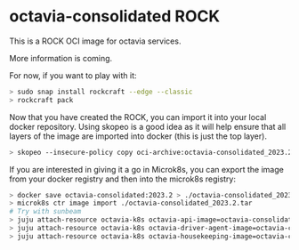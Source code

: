 # octavia-consolidated ROCK

This is a ROCK OCI image for octavia services.

More information is coming.

For now, if you want to play with it:

```bash
> sudo snap install rockcraft --edge --classic
> rockcraft pack
```

Now that you have created the ROCK, you can import it into
your local docker repository. Using skopeo is a good idea as
it will help ensure that all layers of the image are imported
into docker (this is just the top layer).

```bash
> skopeo --insecure-policy copy oci-archive:octavia-consolidated_2023.2_amd64.rock docker-daemon:octavia-consolidated:2023.2
```

If you are interested in giving it a go in Microk8s, you can
export the image from your docker registry and then into the
microk8s registry:

```bash
> docker save octavia-consolidated:2023.2 > ./octavia-consolidated_2023.2.tar
> microk8s ctr image import ./octavia-consolidated_2023.2.tar
# Try with sunbeam
> juju attach-resource octavia-k8s octavia-api-image=octavia-consolidated:2023.2
> juju attach-resource octavia-k8s octavia-driver-agent-image=octavia-consolidated:2023.2
> juju attach-resource octavia-k8s octavia-housekeeping-image=octavia-consolidated:2023.2
```
